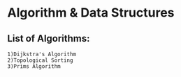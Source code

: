 # Algorithm & Data Structures

## List of Algorithms:

	1)Dijkstra's Algorithm
	2)Topological Sorting
	3)Prims Algorithm